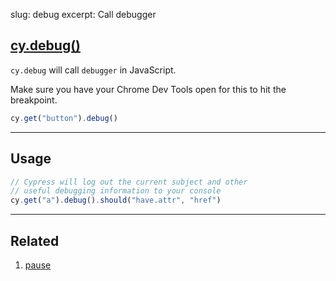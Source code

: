 slug: debug
excerpt: Call debugger

## [cy.debug()](#usage)

`cy.debug` will call `debugger` in JavaScript.

Make sure you have your Chrome Dev Tools open for this to hit the breakpoint.

```javascript
cy.get("button").debug()
```

***

## Usage

```javascript
// Cypress will log out the current subject and other
// useful debugging information to your console
cy.get("a").debug().should("have.attr", "href")
```

***

## Related
1. [pause](http://on.cypress.io/api/pause)